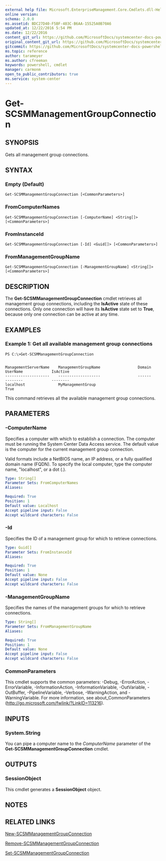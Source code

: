 ```yaml
---
external help file: Microsoft.EnterpriseManagement.Core.Cmdlets.dll-Help.xml
online version: 
schema: 2.0.0
ms.assetid: BDC27D40-F5BF-403C-B6AA-15525A0B70A6
updated_at: 12/22/2016 5:54 PM
ms.date: 12/22/2016
content_git_url: https://github.com/MicrosoftDocs/systemcenter-docs-powershell/blob/live/systemcenter-cmdlets/SystemCenter2016/ServiceManagerCore/vlatest/Get-SCSMManagementGroupConnection.md
original_content_git_url: https://github.com/MicrosoftDocs/systemcenter-docs-powershell/blob/live/systemcenter-cmdlets/SystemCenter2016/ServiceManagerCore/vlatest/Get-SCSMManagementGroupConnection.md
gitcommit: https://github.com/MicrosoftDocs/systemcenter-docs-powershell/blob/17c3a51bd892aad46c731d9f381f0704b4815004/systemcenter-cmdlets/SystemCenter2016/ServiceManagerCore/vlatest/Get-SCSMManagementGroupConnection.md
ms.topic: reference
author: tarameyer
ms.author: cfreeman
keywords: powershell, cmdlet
manager: carmonm
open_to_public_contributors: true
ms.service: system-center
---
```


# Get-SCSMManagementGroupConnection

## SYNOPSIS
Gets all management group connections.

## SYNTAX

### Empty (Default)
```
Get-SCSMManagementGroupConnection [<CommonParameters>]
```

### FromComputerNames
```
Get-SCSMManagementGroupConnection [-ComputerName] <String[]> [<CommonParameters>]
```

### FromInstanceId
```
Get-SCSMManagementGroupConnection [-Id] <Guid[]> [<CommonParameters>]
```

### FromManagementGroupName
```
Get-SCSMManagementGroupConnection [-ManagementGroupName] <String[]> [<CommonParameters>]
```

## DESCRIPTION
The **Get-SCSMManagementGroupConnection** cmdlet retrieves all management group connections, including the **IsActive** state of these connections.
Only one connection will have its **IsActive** state set to **True**, because only one connection can be active at any time.

## EXAMPLES

### Example 1: Get all available management group connections
```
PS C:\>Get-SCSMManagementGroupConnection


ManagementServerName    ManagementGroupName                 Domain          UserName             IsActive
--------------------    -------------------                 ------          --------             --------
localhost               MyManagementGroup                                                        True
```

This command retrieves all the available management group connections.

## PARAMETERS

### -ComputerName
Specifies a computer with which to establish a connection.
The computer must be running the System Center Data Access service.
The default value is the computer for the current management group connection.

Valid formats include a NetBIOS name, an IP address, or a fully qualified domain name (FQDN).
To specify the local computer, type the computer name, "localhost", or a dot (.).

```yaml
Type: String[]
Parameter Sets: FromComputerNames
Aliases: 

Required: True
Position: 1
Default value: Localhost
Accept pipeline input: False
Accept wildcard characters: False
```

### -Id
Specifies the ID of a management group for which to retrieve connections.

```yaml
Type: Guid[]
Parameter Sets: FromInstanceId
Aliases: 

Required: True
Position: 1
Default value: None
Accept pipeline input: False
Accept wildcard characters: False
```

### -ManagementGroupName
Specifies the names of the management groups for which to retrieve connections.

```yaml
Type: String[]
Parameter Sets: FromManagementGroupName
Aliases: 

Required: True
Position: 1
Default value: None
Accept pipeline input: False
Accept wildcard characters: False
```

### CommonParameters
This cmdlet supports the common parameters: -Debug, -ErrorAction, -ErrorVariable, -InformationAction, -InformationVariable, -OutVariable, -OutBuffer, -PipelineVariable, -Verbose, -WarningAction, and -WarningVariable. For more information, see about_CommonParameters (http://go.microsoft.com/fwlink/?LinkID=113216).

## INPUTS

### System.String
You can pipe a computer name to the *ComputerName* parameter of the **Get-SCSMManagementGroupConnection** cmdlet.

## OUTPUTS

### SessionObject
This cmdlet generates a **SessionObject** object.

## NOTES

## RELATED LINKS

[New-SCSMManagementGroupConnection](xref:SystemCenter2016/ServiceManagerCore/vlatest/New-SCSMManagementGroupConnection.md)

[Remove-SCSMManagementGroupConnection](xref:SystemCenter2016/ServiceManagerCore/vlatest/Remove-SCSMManagementGroupConnection.md)

[Set-SCSMManagementGroupConnection](xref:SystemCenter2016/ServiceManagerCore/vlatest/Set-SCSMManagementGroupConnection.md)

